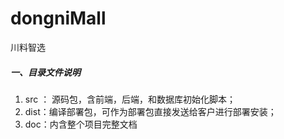 # dongniMall
川料智选



##### 一、目录文件说明

1. src ： 源码包，含前端，后端，和数据库初始化脚本；
2. dist：编译部署包，可作为部署包直接发送给客户进行部署安装；
3. doc：内含整个项目完整文档

​	

